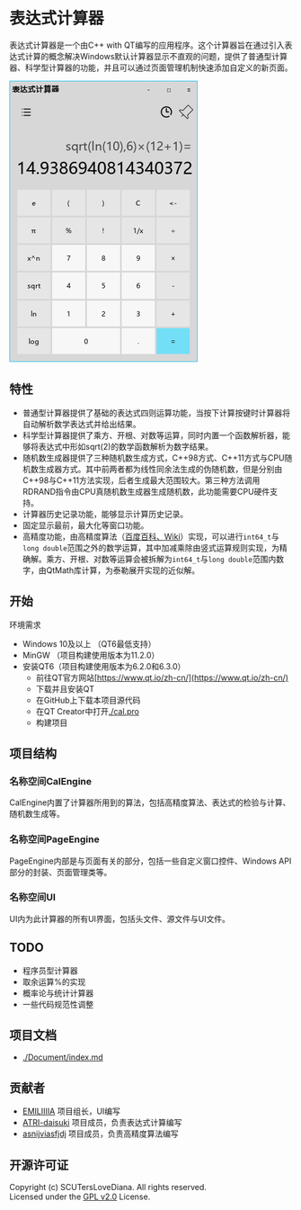# 表达式计算器
表达式计算器是一个由C++ with QT编写的应用程序。这个计算器旨在通过引入表达式计算的概念解决Windows默认计算器显示不直观的问题，提供了普通型计算器、科学型计算器的功能，并且可以通过页面管理机制快速添加自定义的新页面。

![Calculator](./Document/preview.png)

## 特性
- 普通型计算器提供了基础的表达式四则运算功能，当按下计算按键时计算器将自动解析数学表达式并给出结果。
- 科学型计算器提供了乘方、开根、对数等运算，同时内置一个函数解析器，能够将表达式中形如sqrt(2)的数学函数解析为数字结果。
- 随机数生成器提供了三种随机数生成方式，C++98方式、C++11方式与CPU随机数生成器方式。其中前两者都为线性同余法生成的伪随机数，但是分别由C++98与C++11方法实现，后者生成最大范围较大。第三种方法调用RDRAND指令由CPU真随机数生成器生成随机数，此功能需要CPU硬件支持。
- 计算器历史记录功能，能够显示计算历史记录。
- 固定显示最前，最大化等窗口功能。
- 高精度功能，由高精度算法（[百度百科、](https://baike.baidu.com/item/%E9%AB%98%E7%B2%BE%E5%BA%A6%E8%AE%A1%E7%AE%97/2671214?fr=aladdin)[Wiki](https://en.wikipedia.org/wiki/Arbitrary-precision_arithmetic)）实现，可以进行`int64_t`与`long double`范围之外的数学运算，其中加减乘除由竖式运算规则实现，为精确解。乘方、开根、对数等运算会被拆解为`int64_t`与`long double`范围内数字，由QtMath库计算，为泰勒展开实现的近似解。

## 开始

环境需求
- Windows 10及以上 （QT6最低支持）
- MinGW （项目构建使用版本为11.2.0）
- 安装QT6（项目构建使用版本为6.2.0和6.3.0）
  - 前往QT官方网站[https://www.qt.io/zh-cn/](https://www.qt.io/zh-cn/)
  - 下载并且安装QT
  - 在GitHub上下载本项目源代码
  - 在QT Creator中打开[./cal.pro](./cal.pro)
  - 构建项目

## 项目结构
### 名称空间CalEngine
CalEngine内置了计算器所用到的算法，包括高精度算法、表达式的检验与计算、随机数生成等。
### 名称空间PageEngine
PageEngine内部是与页面有关的部分，包括一些自定义窗口控件、Windows API部分的封装、页面管理类等。

### 名称空间UI
UI内为此计算器的所有UI界面，包括头文件、源文件与UI文件。

## TODO
- 程序员型计算器
- 取余运算%的实现
- 概率论与统计计算器
- 一些代码规范性调整

## 项目文档
- [./Document/index.md](./Document/index.md)

## 贡献者
- [EMILIIIIA](https://github.com/EMILIIIIA) 项目组长，UI编写
- [ATRI-daisuki](https://github.com/ATRI-daisuki) 项目成员，负责表达式计算编写
- [asnijviasfjdj](https://github.com/asnijviasfjdj) 项目成员，负责高精度算法编写
## 开源许可证
Copyright (c) SCUTersLoveDiana. All rights reserved.\
Licensed under the [GPL v2.0](./LICENSE) License.
